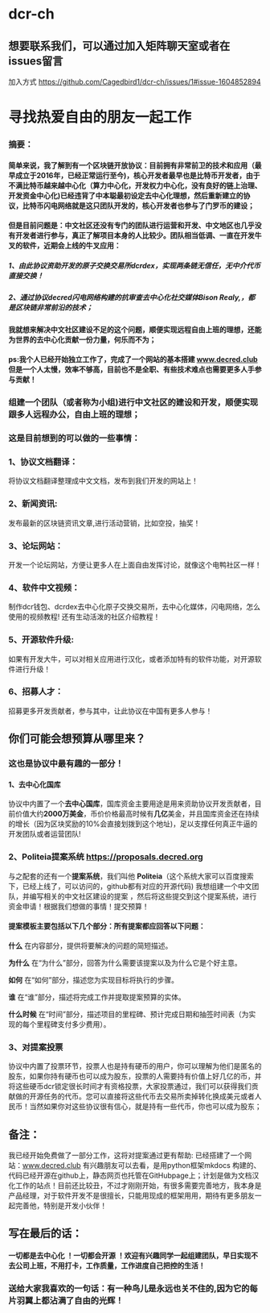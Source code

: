 # dcr-ch

## 想要联系我们，可以通过加入矩阵聊天室或者在issues留言
加入方式 https://github.com/Cagedbird1/dcr-ch/issues/1#issue-1604852894


# 寻找热爱自由的朋友一起工作



### 摘要：
####  简单来说，我了解到有一个区块链开放协议：目前拥有非常前卫的技术和应用（最早成立于2016年，已经正常运行至今)，核心开发者最早也是比特币开发者，由于不满比特币越来越中心化（算力中心化，开发权力中心化，没有良好的链上治理、开发资金中心化)已经违背了中本聪最初设定去中心化理想，然后重新建立的协议，比特币闪电网络就是这只团队开发的，核心开发者也参与了门罗币的建设；

#### 但是目前问题是：中文社区还没有专门的团队进行运营和开发、中文地区也几乎没有开发者进行参与，真正了解项目本身的人比较少。团队相当低调、一直在开发牛叉的软件，近期会上线的牛叉应用：
##### 1、由此协议资助开发的原子交换交易所dcrdex，实现两条链无信任，无中介代币直接交换！
##### 2、通过协议decred闪电网络构建的抗审查去中心化社交媒体Bison Realy,，都是区块链非常前沿的技术；

#### 我就想来解决中文社区建设不足的这个问题，顺便实现远程自由上班的理想，还能为世界的去中心化贡献一份力量，何乐而不为；

#### ps:我个人已经开始独立工作了，完成了一个网站的基本搭建 www.decred.club  但是一个人太慢，效率不够高，目前也不是全职、有些技术难点也需要更多人手参与贡献！

### 组建一个团队（或者称为小组)进行中文社区的建设和开发，顺便实现跟多人远程办公，自由上班的理想；

### 这是目前想到的可以做的一些事情：

###   1、协议文档翻译：
将协议文档翻译整理成中文文档，发布到我们开发的网站上！
###  2、新闻资讯:
发布最新的区块链资讯文章,进行活动营销，比如空投，抽奖！
### 3、论坛网站：
开发一个论坛网站，方便让更多人在上面自由发挥讨论，就像这个电鸭社区一样！
###   4、软件中文视频：
制作dcr钱包、dcrdex去中心化原子交换交易所，去中心化媒体，闪电网络，怎么使用的视频教程! 还有生动活泼的社区介绍教程！
###   5、开源软件升级:
如果有开发大牛，可以对相关应用进行汉化，或者添加特有的软件功能，对开源软件进行升级！

###    6、招募人才：
招募更多开发贡献者，参与其中，让此协议在中国有更多人参与！

##  你们可能会想预算从哪里来？

###   这也是协议中最有趣的一部分！
#### 1、去中心化国库

协议中内置了一个**去中心国库**，国库资金主要用途是用来资助协议开发贡献者，目前价值大约**2000万美金**，币价价格最高时候有**几亿**美金，并且国库资金还在持续的增长（因为区块奖励的10%会直接划拨到这个地址)，足以支撑任何真正牛逼的开发团队或者运营团队!
### 2、Politeia提案系统 https://proposals.decred.org
与之配套的还有一个**提案系统**，我们叫他
**Politeia**（这个系统大家可以百度搜索下，已经上线了，可以访问的，github都有对应的开源代码)
我想组建一个中文团队，并编写相关的中文社区建设的提案 ，然后将这些提交到这个提案系统，进行资金申请！根据我们想做的事情！提交预算！
#### 提案模板主要包括以下几个部分：所有提案都应回答以下问题：

**什么**
在内容部分，提供将要解决的问题的简短描述。

**为什么**
在“为什么”部分，回答为什么需要该提案以及为什么它是个好主意。

**如何**
在“如何”部分，描述您为实现目标将执行的步骤。

**谁**
在“谁”部分，描述将完成工作并提取提案预算的实体。

**什么时候**
在“时间”部分，描述项目的里程碑、预计完成日期和抽签时间表（为实现的每个里程碑支付多少费用）。


### 3、对提案投票
协议中内置了投票环节，投票人也是持有硬币的用户，你可以理解为他们是匿名的股东，如果你持有硬币也可以成为股东，投票的人需要持有价值上好几亿的币，并将这些硬币dcr锁定很长时间才有资格投票，大家投票通过，我们可以获得我们贡献做的开源任务的代币。您可以直接将这些代币去交易所卖掉转化换成美元或者人民币！当然如果你对这些协议很有信心，就是持有一些代币，你也可以成为股东；

## 备注：
我已经开始免费做了一部分工作，这将对提案通过更有帮助:  已经搭建了一个网站：www.decred.club 有兴趣朋友可以去看，是用python框架mkdocs 构建的、代码已经开源在github上，静态网页也托管在GitHubpage上；计划是做为文档汉化工作的站点！目前还比较丑，不过才刚刚开始，有很多需要完善地方，我本身是产品经理，对于软件开发不是很擅长，只能用现成的框架用用，期待有更多朋友一起完善他，特别是开发小伙伴！

## 写在最后的话：  
#### 一切都是去中心化 ！一切都会开源 ！欢迎有兴趣同学一起组建团队，早日实现不去公司上班，不用打卡，工作质量，工作进度自己把控的生活！

### 送给大家我喜欢的一句话：有一种鸟儿是永远也关不住的,因为它的每片羽翼上都沾满了自由的光辉！





